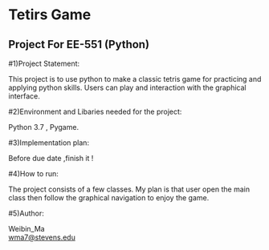 Tetirs Game
======
Project For EE-551 (Python)
------
#1)Project Statement:

This project is to use python to make a classic tetris game for practicing and applying python skills. Users can play and interaction with the graphical interface.

#2)Environment and Libaries needed for the project: 

Python 3.7 , Pygame.

#3)Implementation plan:

Before due date ,finish it !

#4)How to run:

The project consists of a few classes. My plan is that user open the main class then follow the graphical navigation to enjoy the game.

#5)Author:

Weibin_Ma  
wma7@stevens.edu
